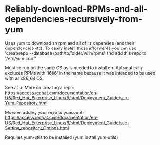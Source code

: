 # Reliably-download-RPMs-and-all-dependencies-recursively-from-yum

Uses yum to download an rpm and all of its depencies (and their dependencies etc). To easily install these afterwards you can use 'createrepo --database /path/to/folder/with/rpms' and add this repo to '/etc/yum.conf'

Must be run on the same OS as is needed to install on. Automatically excludes RPMs with 'i686' in the name because it was intended to be used with an x86_64 OS.


See also:
More on creating a repo: https://access.redhat.com/documentation/en-US/Red_Hat_Enterprise_Linux/6/html/Deployment_Guide/sec-Yum_Repository.html

More on adding your repo to yum.conf: https://access.redhat.com/documentation/en-US/Red_Hat_Enterprise_Linux/6/html/Deployment_Guide/sec-Setting_repository_Options.html

Requires yum-utils to be installed (yum install yum-utils)
